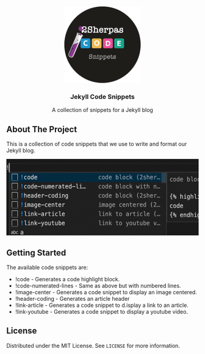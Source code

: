 <!-- PROJECT LOGO -->
<br />
<p align="center">
  <a href="https://github.com/othneildrew/Best-README-Template">
    <img src="images/icon_big.png" alt="Logo" width="200" height="200">
  </a>

  <h3 align="center">Jekyll Code Snippets</h3>

  <p align="center">
    A collection of snippets for a Jekyll blog
  </p>
</p>

## About The Project

This is a collection of code snippets that we use to write and format our Jekyll blog.

<p align="center">
    <img src="images/vscode-snippet-3.gif" alt="Logo" height="200"> 
</p>


<!-- GETTING STARTED -->
## Getting Started

The available code snippets are:

- !code - Generates a code highlight block.
- !code-numerated-lines - Same as above but with numbered lines.
- !image-center - Generates a code snippet to display an image centered.
- !header-coding - Generates an article header 
- !link-article - Generates a code snippet to d.isplay a link to an article.
- !link-youtube - Generates a code snippet to display a youtube video.

<!-- LICENSE -->
## License

Distributed under the MIT License. See `LICENSE` for more information.





